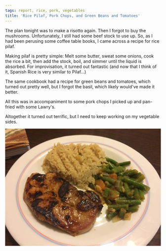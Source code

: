 ```yaml
---
tags: report, rice, pork, vegetables
title: 'Rice Pilaf, Pork Chops, and Green Beans and Tomatoes'
---
```


The plan tonight was to make a risotto again. Then I forgot to buy the
mushrooms. Unfortunately, I still had some beef stock to use up. So, as I had
been perusing some coffee table books, I came across a recipe for rice pilaf.

Making pilaf is pretty simple: Melt some butter, sweat some onions, cook the
rice a bit, then add the stock, boil, and simmer until the liquid is absorbed.
For improvisation, it turned out fantastic (and now that I think of it, Spanish
Rice is very similar to Pilaf...)

The same cookbook had a recipe for green beans and tomatoes, which turned out
pretty well, but I forgot the basil, which likely would've made it better.

All this was in accompaniment to some pork chops I picked up and pan-fried with
some Lawry's.

Altogether it turned out terrific, but I need to keep working on my vegetable
sides.

![Pork chop, rice pilaf, and green beans and tomatoes on a plate](glamour.jpg)
